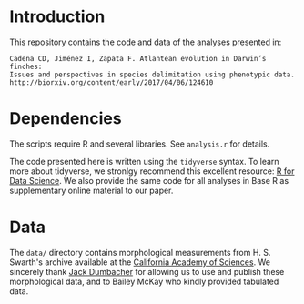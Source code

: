 # Introduction

This repository contains the code and data of the analyses presented in:

    Cadena CD, Jiménez I, Zapata F. Atlantean evolution in Darwin’s finches: 
    Issues and perspectives in species delimitation using phenotypic data.
    http://biorxiv.org/content/early/2017/04/06/124610


# Dependencies

The scripts require R and several libraries. See `analysis.r` for details.

The code presented here is written using the `tidyverse` syntax. To learn more about tidyverse, we stronlgy recommend this excellent resource: [R for Data Science](http://r4ds.had.co.nz). We also provide the same code for all analyses in Base R as supplementary online material to our paper. 

# Data

The `data/` directory contains morphological measurements from H. S. Swarth's archive available at the [California Academy of Sciences](http://www.calacademy.org). We sincerely thank [Jack Dumbacher](http://www.jackdumbacher.com) for allowing us to use and publish these morphological data, and to Bailey McKay who kindly provided tabulated data.
